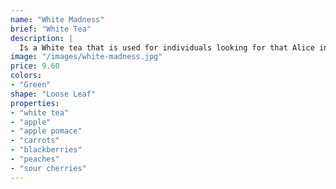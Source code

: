 ```yaml
---
name: "White Madness"
brief: "White Tea"
description: |
  Is a White tea that is used for individuals looking for that Alice in Wonderland feeling. Ever wonder what it would be like going down that rabbit hole? Now's your change to experience it within your own home. Don't say we didn't warn you though - it'll be a little out of this world.
image: "/images/white-madness.jpg"
price: 9.60
colors:
- "Green"
shape: "Loose Leaf"
properties:
- "white tea"
- "apple"
- "apple pomace"
- "carrots"
- "blackberries"
- "peaches"
- "sour cherries"
---
```

